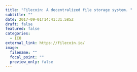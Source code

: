 ```yaml
---
title: "Filecoin: A decentralized file storage system. "
subtitle: ""
date: 2017-09-01T14:41:31.585Z
draft: false
featured: false
categories:
  - ICO
external_link: https://filecoin.io/
image:
  filename: ""
  focal_point: ""
  preview_only: false
---
```

